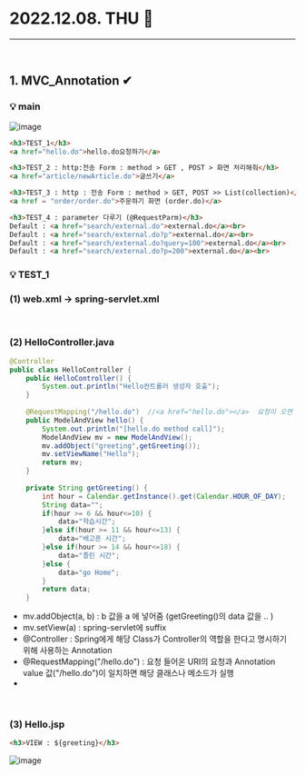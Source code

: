 # 2022.12.08. THU 📅
----------------
<br>

## 1. MVC_Annotation ✔
### 💡 main
![image](https://user-images.githubusercontent.com/111114507/206369367-1a9966bb-81a9-4e48-8ff8-e233e49ffe0d.png)
```html
<h3>TEST_1</h3>
<a href="hello.do">hello.do요청하기</a>

<h3>TEST_2 : http:전송 Form : method > GET , POST > 화면 처리해줘</h3>
<a href="article/newArticle.do">글쓰기</a>

<h3>TEST_3 : http : 전송 Form : method > GET, POST >> List(collection)</h3>
<a href = "order/order.do">주문하기 화면 (order.do)</a>

<h3>TEST_4 : parameter 다루기 (@RequestParm)</h3>
Default : <a href="search/external.do">external.do</a><br>
Default : <a href="search/external.do?p">external.do</a><br>
Default : <a href="search/external.do?query=100">external.do</a><br>
Default : <a href="search/external.do?p=200">external.do</a><br>
```
### 💡 TEST_1
### (1) web.xml -> spring-servlet.xml
<br>

### (2) HelloController.java
```java
@Controller
public class HelloController {
	public HelloController() {
		System.out.println("Hello컨트롤러 생성자 호출");
	}
	
	@RequestMapping("/hello.do")  //<a href="hello.do"></a>  요청이 오면 함수 실행
	public ModelAndView hello() {
		System.out.println("[hello.do method call]");
		ModelAndView mv = new ModelAndView();
		mv.addObject("greeting",getGreeting());
		mv.setViewName("Hello");
		return mv;
	}
	
	private String getGreeting() {
		int hour = Calendar.getInstance().get(Calendar.HOUR_OF_DAY);
		String data="";
		if(hour >= 6 && hour<=10) {
			data="학습시간";
		}else if(hour >= 11 && hour<=13) {
			data="배고픈 시간";
		}else if(hour >= 14 && hour<=18) {
			data="졸린 시간";
		}else {
			data="go Home";
		}
		return data;
	}
```
- mv.addObject(a, b) : b 값을 a 에 넣어줌 (getGreeting()의 data 값을 .. )
- mv.setView(a) : spring-servlet에 suffix
- @Controller : Spring에게 해당 Class가 Controller의 역할을 한다고 명시하기 위해 사용하는 Annotation
- @RequestMapping("/hello.do") : 요청 들어온 URI의 요청과 Annotation value 값("/hello.do")이 일치하면 해당 클래스나 메소드가 실행
- 
<br>

### (3) Hello.jsp
```html
<h3>VIEW : ${greeting}</h3>
```
![image](https://user-images.githubusercontent.com/111114507/206369977-87054f9a-f7d8-4c73-93d8-30e26ba2acb6.png)